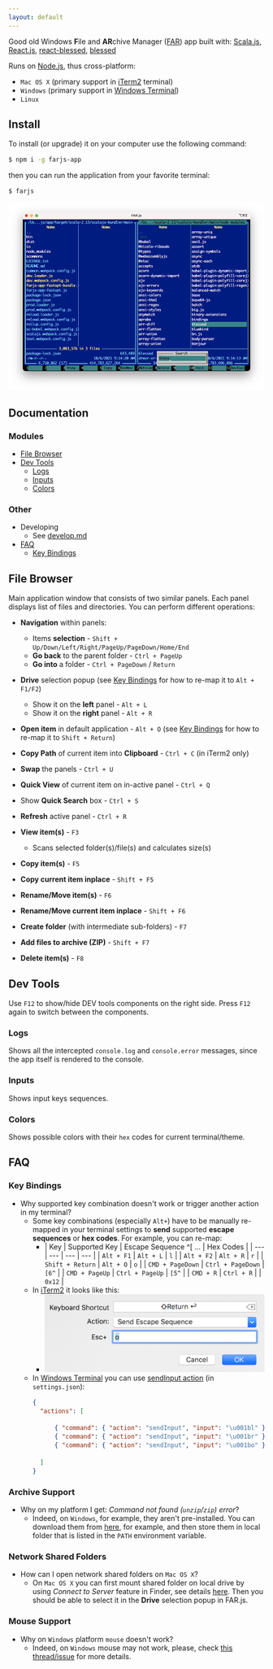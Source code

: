 ```yaml
---
layout: default
---
```


Good old Windows **F**ile and **AR**chive Manager
([FAR](https://en.wikipedia.org/wiki/Far_Manager)) app built with:
[Scala.js](https://www.scala-js.org/),
[React.js](https://reactjs.org/),
[react-blessed](https://github.com/Yomguithereal/react-blessed),
[blessed](https://github.com/chjj/blessed)

Runs on [Node.js](https://nodejs.org/), thus cross-platform:
* `Mac OS X` (primary support in [iTerm2](https://iterm2.com/) terminal)
* `Windows` (primary support in [Windows Terminal](https://docs.microsoft.com/en-us/windows/terminal/))
* `Linux`

## Install

To install (or upgrade) it on your computer use the following command:

``` bash
$ npm i -g farjs-app
```

then you can run the application from your favorite terminal:

``` bash
$ farjs
```

![Screenshots](https://raw.githubusercontent.com/farjs/farjs/main/docs/images/screenshots.png)

## Documentation

### Modules

- [File Browser](#file-browser)
- [Dev Tools](#dev-tools)
    - [Logs](#logs)
    - [Inputs](#inputs)
    - [Colors](#colors)

### Other

- Developing
    - See [develop.md](https://github.com/farjs/farjs/blob/main/develop.md)
- [FAQ](#faq)
    - [Key Bindings](#key-bindings)

## File Browser

Main application window that consists of two similar panels.
Each panel displays list of files and directories. You can perform
different operations:

* **Navigation** within panels:
    * Items **selection** - `Shift + Up/Down/Left/Right/PageUp/PageDown/Home/End`
    * **Go back** to the parent folder - `Ctrl + PageUp`
    * **Go into** a folder - `Ctrl + PageDown` / `Return`

* **Drive** selection popup
  (see [Key Bindings](#key-bindings) for how to re-map it to `Alt + F1/F2`)
    * Show it on the **left** panel - `Alt + L`
    * Show it on the **right** panel - `Alt + R`

* **Open item** in default application - `Alt + O`
  (see [Key Bindings](#key-bindings) for how to re-map it to `Shift + Return`)
* **Copy Path** of current item into **Clipboard** - `Ctrl + C`
  (in iTerm2 only)
* **Swap** the panels - `Ctrl + U`
* **Quick View** of current item on in-active panel - `Ctrl + Q`
* Show **Quick Search** box - `Ctrl + S`
* **Refresh** active panel - `Ctrl + R`
* **View item(s)** - `F3`
    * Scans selected folder(s)/file(s) and calculates size(s)
* **Copy item(s)** - `F5`
* **Copy current item inplace** - `Shift + F5`
* **Rename/Move item(s)** - `F6`
* **Rename/Move current item inplace** - `Shift + F6`
* **Create folder** (with intermediate sub-folders) - `F7`
* **Add files to archive (ZIP)** - `Shift + F7`
* **Delete item(s)** - `F8`

## Dev Tools

Use `F12` to show/hide DEV tools components on the right side.
Press `F12` again to switch between the components.

### Logs

Shows all the intercepted `console.log` and `console.error` messages,
since the app itself is rendered to the console.

### Inputs

Shows input keys sequences.

### Colors

Shows possible colors with their `hex` codes for current terminal/theme.

## FAQ

### Key Bindings

* Why supported key combination doesn't work or trigger another
  action in my terminal?
    - Some key combinations (especially `Alt+`) have to be manually re-mapped
      in your terminal settings to **send** supported **escape sequences**
      or **hex codes**.
      For example, you can re-map:
        - | Key | Supported Key | Escape Sequence ^[ ... | Hex Codes |
                | --- | --- | --- | --- |
          | `Alt + F1` | `Alt + L` | `l` |
          | `Alt + F2` | `Alt + R` | `r` |
          | `Shift + Return` | `Alt + O` | `o` |
          | `CMD + PageDown` | `Ctrl + PageDown` | `[6^` |
          | `CMD + PageUp` | `Ctrl + PageUp` | `[5^` |
          | `CMD + R` | `Ctrl + R` | | `0x12` |
    - In [iTerm2](https://iterm2.com/) it looks like this:
        - ![Keys Re Mapping](https://raw.githubusercontent.com/farjs/farjs/main/docs/images/keys_re_mapping.png)
    - In [Windows Terminal](https://docs.microsoft.com/en-us/windows/terminal/)
      you can use [sendInput action](https://docs.microsoft.com/en-us/windows/terminal/customize-settings/actions#send-input)
      (in `settings.json`):
      ```json
      {
        "actions": [
  
            { "command": { "action": "sendInput", "input": "\u001bl" }, "keys": "alt+f1" },
            { "command": { "action": "sendInput", "input": "\u001br" }, "keys": "alt+f2" },
            { "command": { "action": "sendInput", "input": "\u001bo" }, "keys": "shift+enter" }
    
        ]
      }
      ```

### Archive Support

* Why on my platform I get: _Command not found (`unzip`/`zip`) error_?
    - Indeed, on `Windows`, for example, they aren't pre-installed.
      You can download them from [here](http://stahlworks.com/dev/index.php?tool=zipunzip),
      for example, and then store them in local folder that
      is listed in the `PATH` environment variable.

### Network Shared Folders

* How can I open network shared folders on `Mac OS X`?
    - On `Mac OS X` you can first mount shared folder on local drive
      by using _Connect to Server_ feature in Finder,
      see details [here](https://superuser.com/a/375250/477240).
      Then you should be able to select it in the **Drive** selection
      popup in FAR.js.

### Mouse Support

* Why on `Windows` platform `mouse` doesn't work?
    - Indeed, on `Windows` mouse may not work,
      please, check [this thread/issue](https://github.com/microsoft/terminal/issues/376#issuecomment-973178777)
      for more details.
